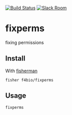 [![Build Status][travis-badge]][travis-link]
[![Slack Room][slack-badge]][slack-link]

# fixperms

fixing permissions

## Install

With [fisherman]

```
fisher f4bio/fixperms
```

## Usage

```fish
fixperms
```

[travis-link]: https://travis-ci.org/f4bio/fixperms
[travis-badge]: https://img.shields.io/travis/f4bio/fixperms.svg
[slack-link]: https://fisherman-wharf.herokuapp.com
[slack-badge]: https://fisherman-wharf.herokuapp.com/badge.svg
[fisherman]: https://github.com/fisherman/fisherman
